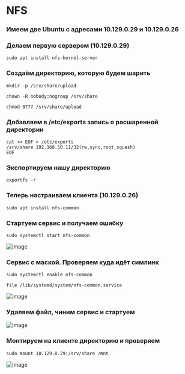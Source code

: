 # NFS
### Имеем две Ubuntu c адресами 10.129.0.29 и 10.129.0.26

### Делаем первую сервером (10.129.0.29)

```
sudo apt install nfs-kernel-server
```
### Создаём директорию, которую будем шарить
```
mkdir -p /srv/share/upload
```
```
chown -R nobody:nogroup /srv/share
```
```
chmod 0777 /srv/share/upload
```
### Добавляем в /etc/exports запись о расшаренной директории

```
cat << EOF > /etc/exports 
/srv/share 192.168.50.11/32(rw,sync,root_squash)
EOF
```
### Экспортируем  нашу директорию
```
exportfs -r
```
### Теперь настраиваем клиента (10.129.0.26)

```
sudo apt install nfs-common
```

### Стартуем сервис и получаем ошибку
```
sudo systemctl start nfs-common
```
![image](https://github.com/user-attachments/assets/95be9b2e-fce1-402f-9115-ebe29620c4a2)

### Сервис с маской. Проверяем куда идёт симлинк
```
sudo systemctl enable nfs-common
```
```
file /lib/systemd/system/nfs-common.service
```
![image](https://github.com/user-attachments/assets/b1fa230e-e43e-416d-9c12-bb3755fc94b9)

### Удаляем файл, чиним сервис и стартуем
![image](https://github.com/user-attachments/assets/1456c7a6-3f0f-4157-ab36-a51c5fe3bfb4)

### Монтируем на клиенте директорию и проверяем
```
sudo mount 10.129.0.29:/srv/share /mnt
```
![image](https://github.com/user-attachments/assets/12599e5b-3478-447d-aa48-daa97c32a685)



